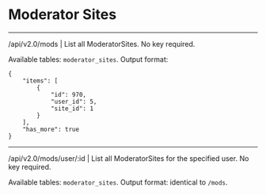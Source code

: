 # Moderator Sites

---
/api/v2.0/mods | List all ModeratorSites. No key required.

Available tables: `moderator_sites`.
Output format:

    {
        "items": [
            {
                "id": 970,
                "user_id": 5,
                "site_id": 1
            }
        ],
        "has_more": true
    }
---
/api/v2.0/mods/user/:id | List all ModeratorSites for the specified user. No key required.

Available tables: `moderator_sites`.
Output format: identical to `/mods`.